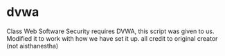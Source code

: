 # dvwa

Class Web Software Security requires DVWA, this script was given to us.
Modified it to work with how we have set it up.
all credit to original creator (not aisthanestha) 
